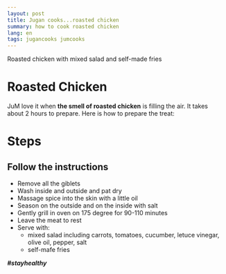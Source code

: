 ```yaml
---
layout: post
title: Jugan cooks...roasted chicken
summary: how to cook roasted chicken
lang: en
tags: jugancooks jumcooks
---
```


<div class="message">
Roasted chicken with mixed salad and self-made fries
</div>

# Roasted Chicken
JuM love it when **the smell of roasted chicken** is filling the air.
It takes about 2 hours to prepare.
Here is how to prepare the treat:

# Steps
## Follow the instructions

- Remove all the giblets
- Wash inside and outside and pat dry
- Massage spice into the skin with a little oil
- Season on the outside and on the inside with salt
- Gently grill in oven on 175 degree for 90-110 minutes
- Leave the meat to rest
- Serve with:
  - mixed salad including carrots, tomatoes, cucumber, letuce vinegar, olive oil, pepper, salt
  - self-mafe fries 

**_#stayhealthy_**
